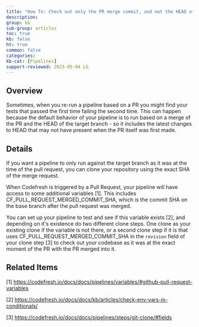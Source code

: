 ```yaml
---
title: "How To: Check out only the PR merge commit, and not the HEAD of the target branch"
description:
group: kb
sub-group: articles
toc: true
kb: false
ht: true
common: false
categories: 
kb-cat: [Pipelines]
support-reviewed: 2023-05-04 LG
---
```


## Overview

Sometimes, when you re-run a pipeline based on a PR you might find your tests that passed the first time failing the second time. This can happen because the default behavior of your pipeline is to run based on a merge of the PR and the HEAD of the target branch - so it includes the latest changes to HEAD that may not have present when the PR itself was first made.

## Details

If you want a pipeline to only run against the target branch as it was at the time of the pull request, you can clone your repository using the exact SHA of the merge request.

When Codefresh is triggered by a Pull Request, your pipeline will have access to some additional variables [1]. This includes CF_PULL_REQUEST_MERGED_COMMIT_SHA, which is the commit SHA on the base branch after the pull request was merged.

You can set up your pipeline to test and see if this variable exists [2], and depending on it's existence do two different clone steps. One clone as your existing clone if the variable is not there, or a second clone step if it is that uses CF_PULL_REQUEST_MERGED_COMMIT_SHA in the `revision` field of your clone step [3] to check out your codebase as it was at the exact moment of the PR with the PR merged into it.

## Related Items

[1] <https://codefresh.io/docs/docs/pipelines/variables/#github-pull-request-variables>

[2] <https://codefresh.io/docs/docs/kb/articles/check-env-vars-in-conditionals/>

[3] <https://codefresh.io/docs/docs/pipelines/steps/git-clone/#fields>
